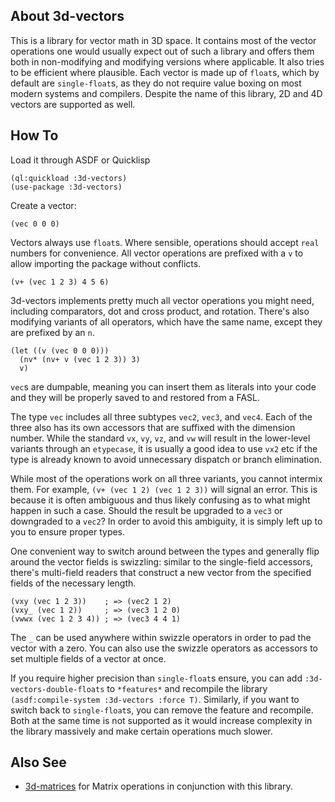 ## About 3d-vectors
This is a library for vector math in 3D space. It contains most of the vector operations one would usually expect out of such a library and offers them both in non-modifying and modifying versions where applicable. It also tries to be efficient where plausible. Each vector is made up of `float`s, which by default are `single-float`s, as they do not require value boxing on most modern systems and compilers. Despite the name of this library, 2D and 4D vectors are supported as well.

## How To
Load it through ASDF or Quicklisp

    (ql:quickload :3d-vectors)
    (use-package :3d-vectors)

Create a vector:

    (vec 0 0 0)

Vectors always use `float`s. Where sensible, operations should accept `real` numbers for convenience. All vector operations are prefixed with a `v` to allow importing the package without conflicts. 

    (v+ (vec 1 2 3) 4 5 6)

3d-vectors implements pretty much all vector operations you might need, including comparators, dot and cross product, and rotation. There's also modifying variants of all operators, which have the same name, except they are prefixed by an `n`.

    (let ((v (vec 0 0 0)))
      (nv* (nv+ v (vec 1 2 3)) 3)
      v)

`vec`s are dumpable, meaning you can insert them as literals into your code and they will be properly saved to and restored from a FASL.

The type `vec` includes all three subtypes `vec2`, `vec3`, and `vec4`. Each of the three also has its own accessors that are suffixed with the dimension number. While the standard `vx`, `vy`, `vz`, and `vw` will result in the lower-level variants through an `etypecase`, it is usually a good idea to use `vx2` etc if the type is already known to avoid unnecessary dispatch or branch elimination.

While most of the operations work on all three variants, you cannot intermix them. For example, `(v+ (vec 1 2) (vec 1 2 3))` will signal an error. This is because it is often ambiguous and thus likely confusing as to what might happen in such a case. Should the result be upgraded to a `vec3` or downgraded to a `vec2`? In order to avoid this ambiguity, it is simply left up to you to ensure proper types.

One convenient way to switch around between the types and generally flip around the vector fields is swizzling: similar to the single-field accessors, there's multi-field readers that construct a new vector from the specified fields of the necessary length.

    (vxy (vec 1 2 3))    ; => (vec2 1 2)
    (vxy_ (vec 1 2))     ; => (vec3 1 2 0)
    (vwwx (vec 1 2 3 4)) ; => (vec3 4 4 1)

The `_` can be used anywhere within swizzle operators in order to pad the vector with a zero. You can also use the swizzle operators as accessors to set multiple fields of a vector at once.

If you require higher precision than `single-float`s ensure, you can add `:3d-vectors-double-floats` to `*features*` and recompile the library `(asdf:compile-system :3d-vectors :force T)`. Similarly, if you want to switch back to `single-float`s, you can remove the feature and recompile. Both at the same time is not supported as it would increase complexity in the library massively and make certain operations much slower.

## Also See

* [3d-matrices](https://shinmera.github.io/3d-matrices) for Matrix operations in conjunction with this library.
